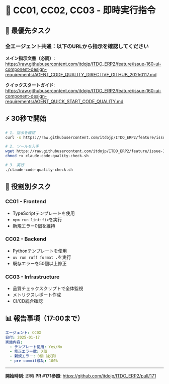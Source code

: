# 🚨 CC01, CC02, CC03 - 即時実行指令

## 📢 最優先タスク

### 全エージェント共通：以下のURLから指示を確認してください

**メイン指示文書（必読）**:
https://raw.githubusercontent.com/itdojp/ITDO_ERP2/feature/issue-160-ui-component-design-requirements/AGENT_CODE_QUALITY_DIRECTIVE_GITHUB_20250117.md

**クイックスタートガイド**:
https://raw.githubusercontent.com/itdojp/ITDO_ERP2/feature/issue-160-ui-component-design-requirements/AGENT_QUICK_START_CODE_QUALITY.md

## ⚡ 30秒で開始

```bash
# 1. 指示を確認
curl -s https://raw.githubusercontent.com/itdojp/ITDO_ERP2/feature/issue-160-ui-component-design-requirements/AGENT_QUICK_START_CODE_QUALITY.md

# 2. ツールを入手
wget https://raw.githubusercontent.com/itdojp/ITDO_ERP2/feature/issue-160-ui-component-design-requirements/scripts/claude-code-quality-check.sh
chmod +x claude-code-quality-check.sh

# 3. 実行
./claude-code-quality-check.sh
```

## 🎯 役割別タスク

### CC01 - Frontend
- TypeScriptテンプレートを使用
- `npm run lint:fix`を実行
- 新規エラー0個を維持

### CC02 - Backend  
- Pythonテンプレートを使用
- `uv run ruff format .`を実行
- 既存エラーを50個以上修正

### CC03 - Infrastructure
- 品質チェックスクリプトで全体監視
- メトリクスレポート作成
- CI/CD統合確認

## 📊 報告事項（17:00まで）

```yaml
エージェント: CC0X
日付: 2025-01-17
実施内容:
  - テンプレート使用: Yes/No
  - 修正エラー数: X個
  - 新規エラー: 0個（必須）
  - pre-commit成功: 100%
```

---

**開始時刻**: 即時
**PR #171参照**: https://github.com/itdojp/ITDO_ERP2/pull/171